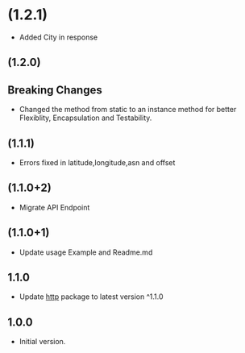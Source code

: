 # (1.2.1)

- Added City in response

## (1.2.0)

## Breaking Changes

- Changed the method from static to an instance method for better Flexiblity, Encapsulation and Testability.

## (1.1.1)

- Errors fixed in latitude,longitude,asn and offset
  
## (1.1.0+2)

- Migrate API Endpoint

## (1.1.0+1)

- Update usage Example and Readme.md

## 1.1.0

- Update [http](https://pub.dev/packages/http) package to latest version ^1.1.0

## 1.0.0

- Initial version.

